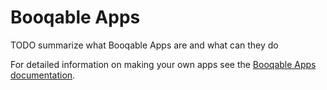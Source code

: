 # Booqable Apps

TODO summarize what Booqable Apps are and what can they do

For detailed information on making your own apps see the [Booqable Apps documentation](/apps.html).
